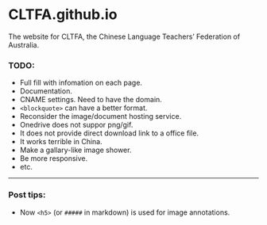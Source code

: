 # CLTFA.github.io
The website for CLTFA, the Chinese Language Teachers’ Federation of Australia.

### TODO:
* Full fill with infomation on each page.
* Documentation.
* CNAME settings. Need to have the domain.
* `<blockquote>` can have a better format.
* Reconsider the image/document hosting service.
 * Onedrive does not suppor png/gif.
 * It does not provide direct download link to a office file.
 * It works terrible in China.
* Make a gallary-like image shower.
* Be more responsive.
* etc.

----------


### Post tips:
* Now `<h5>` (or `#####` in markdown) is used for image annotations.
